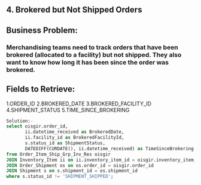 ## 4. Brokered but Not Shipped Orders
## Business Problem:
### Merchandising teams need to track orders that have been brokered (allocated to a facility) but not shipped. They also want to know how long it has been since the order was brokered.

## Fields to Retrieve:

1.ORDER_ID
2.BROKERED_DATE
3.BROKERED_FACILITY_ID
4.SHIPMENT_STATUS
5.TIME_SINCE_BROKERING
```sql
Solution:-
select oisgir.order_id,
       ii.datetime_received as BrokeredDate,
       ii.facility_id as BrokeredFacilityId,
       s.status_id as ShipmentStatus,
       DATEDIFF(CURDATE(), ii.datetime_received) as TimeSinceBrokering
from Order_Item_Ship_Grp_Inv_Res oisgir
JOIN Inventory_Item ii on ii.inventory_item_id = oisgir.inventory_item_id
JOIN Order_Shipment os on os.order_id = oisgir.order_id
JOIN Shipment s on s.shipment_id = os.shipment_id
where s.status_id != 'SHIPMENT_SHIPPED';

```
